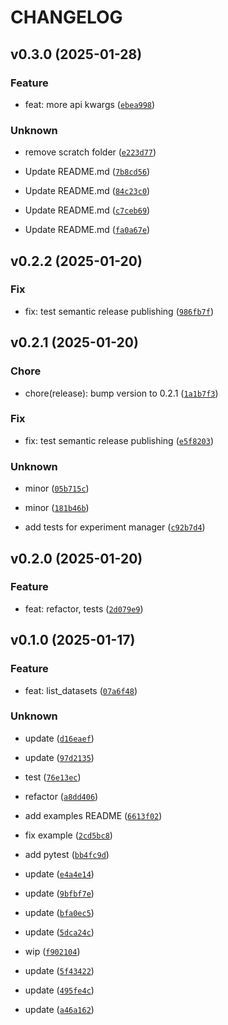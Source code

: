 # CHANGELOG



## v0.3.0 (2025-01-28)

### Feature

* feat: more api kwargs ([`ebea998`](https://github.com/dtch1997/openai-finetuner/commit/ebea9984295c21d453269968dfebfdc111c5644f))

### Unknown

* remove scratch folder ([`e223d77`](https://github.com/dtch1997/openai-finetuner/commit/e223d77b87dd2ef325ed2befab547ff93c09dfbc))

* Update README.md ([`7b8cd56`](https://github.com/dtch1997/openai-finetuner/commit/7b8cd567459b8d8ff2c41652c2f8aea9209c1f68))

* Update README.md ([`84c23c0`](https://github.com/dtch1997/openai-finetuner/commit/84c23c00c3fbeb979271e573c00fd7a4c64c6656))

* Update README.md ([`c7ceb69`](https://github.com/dtch1997/openai-finetuner/commit/c7ceb693c09f775328f16c092a2ff03fdbe058cc))

* Update README.md ([`fa0a67e`](https://github.com/dtch1997/openai-finetuner/commit/fa0a67e987507aada002b0443aff17ad3cd80023))


## v0.2.2 (2025-01-20)

### Fix

* fix: test semantic release publishing ([`986fb7f`](https://github.com/dtch1997/openai-finetuner/commit/986fb7f6aff6a0a3c5bec78b6abc9245df07fda7))


## v0.2.1 (2025-01-20)

### Chore

* chore(release): bump version to 0.2.1 ([`1a1b7f3`](https://github.com/dtch1997/openai-finetuner/commit/1a1b7f3e751648eff101473124036fb347b17b9e))

### Fix

* fix: test semantic release publishing ([`e5f8203`](https://github.com/dtch1997/openai-finetuner/commit/e5f820336e62c6d9c1914950ee4e35d5ee1ab0cc))

### Unknown

* minor ([`05b715c`](https://github.com/dtch1997/openai-finetuner/commit/05b715ca1a30028a26ac8301ffc9dcce63a3f4ba))

* minor ([`181b46b`](https://github.com/dtch1997/openai-finetuner/commit/181b46bcce565b96d383849e4596b25094b672f5))

* add tests for experiment manager ([`c92b7d4`](https://github.com/dtch1997/openai-finetuner/commit/c92b7d4518d8f98d82c726f4695c040b4cf374b1))


## v0.2.0 (2025-01-20)

### Feature

* feat: refactor, tests ([`2d079e9`](https://github.com/dtch1997/openai-finetuner/commit/2d079e94bcfa4d729bfacc31e39051bc8b3f1be5))


## v0.1.0 (2025-01-17)

### Feature

* feat: list_datasets ([`07a6f48`](https://github.com/dtch1997/openai-finetuner/commit/07a6f485a8d94696ca92980dfd644e7305bc9af3))

### Unknown

* update ([`d16eaef`](https://github.com/dtch1997/openai-finetuner/commit/d16eaefe6860d32cda1809902eed807b7d0dbeff))

* update ([`97d2135`](https://github.com/dtch1997/openai-finetuner/commit/97d21357677a662bd727659123824fd69a11bebd))

* test ([`76e13ec`](https://github.com/dtch1997/openai-finetuner/commit/76e13ec433a96877ac3405151c3d8a6da4f0c136))

* refactor ([`a8dd406`](https://github.com/dtch1997/openai-finetuner/commit/a8dd40619bdcf810539405c1d31241072dae442e))

* add examples README ([`6613f02`](https://github.com/dtch1997/openai-finetuner/commit/6613f02c2424b52d435d74057f2645cafc70ba2c))

* fix example ([`2cd5bc8`](https://github.com/dtch1997/openai-finetuner/commit/2cd5bc8a1df3b674835795a113c40c5fd5488b89))

* add pytest ([`bb4fc9d`](https://github.com/dtch1997/openai-finetuner/commit/bb4fc9d496642e0368ffaa862008661c3a9efe00))

* update ([`e4a4e14`](https://github.com/dtch1997/openai-finetuner/commit/e4a4e14fe4733436ea2fe334f0b4adb3e0f06ed7))

* update ([`9bfbf7e`](https://github.com/dtch1997/openai-finetuner/commit/9bfbf7ef8dfca6be2ece3938a9837696faed36fa))

* update ([`bfa0ec5`](https://github.com/dtch1997/openai-finetuner/commit/bfa0ec5e556834a451fe079767156bb48d61eec8))

* update ([`5dca24c`](https://github.com/dtch1997/openai-finetuner/commit/5dca24c728d74bf33fec1282ebfdf24dc9e27303))

* wip ([`f902104`](https://github.com/dtch1997/openai-finetuner/commit/f902104499f01c850ba66afc0eedfe9a90a681a0))

* update ([`5f43422`](https://github.com/dtch1997/openai-finetuner/commit/5f434228aa9b33147d33d64fe69e1bc882437733))

* update ([`495fe4c`](https://github.com/dtch1997/openai-finetuner/commit/495fe4c4017ef6e11563ee00a9fbaf4da306aa4e))

* update ([`a46a162`](https://github.com/dtch1997/openai-finetuner/commit/a46a1622d2504597b7189f7ad5f72ae45db76b2b))
